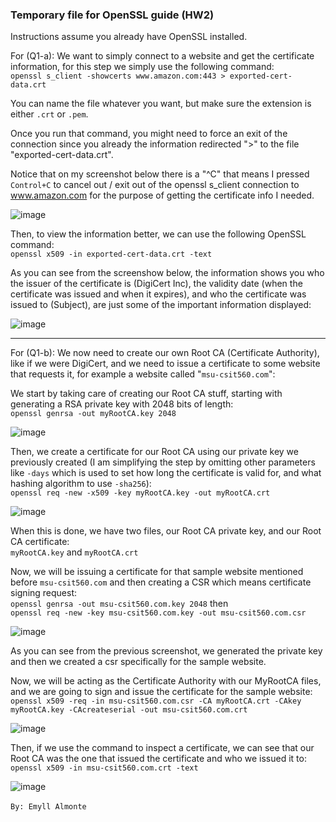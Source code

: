 ### Temporary file for OpenSSL guide (HW2)

Instructions assume you already have OpenSSL installed.

For (Q1-a):
We want to simply connect to a website and get the certificate information, for this step we simply use the following command:<br>
`openssl s_client -showcerts www.amazon.com:443 > exported-cert-data.crt`

You can name the file whatever you want, but make sure the extension is either `.crt` or `.pem`.

Once you run that command, you might need to force an exit of the connection since you already the information redirected ">" to the file "exported-cert-data.crt".

Notice that on my screenshot below there is a "^C" that means I pressed `Control+C` to cancel out / exit out of the openssl s_client connection to www.amazon.com for the purpose of getting the certificate info I needed.

![image](https://github.com/ealmonte32/ealmonte32.github.io/assets/24350198/f1f01e9d-1e91-471b-8310-ad29125b093f)

Then, to view the information better, we can use the following OpenSSL command:<br>
`openssl x509 -in exported-cert-data.crt -text`

As you can see from the screenshow below, the information shows you who the issuer of the certificate is (DigiCert Inc), the validity date (when the certificate was issued and when it expires), and who the certificate was issued to (Subject), are just some of the important information displayed:

![image](https://github.com/ealmonte32/ealmonte32.github.io/assets/24350198/48e2bfef-ce60-4af6-8c27-ecbf20f5baa9)

---

For (Q1-b):
We now need to create our own Root CA (Certificate Authority), like if we were DigiCert, and we need to issue a certificate to some website that requests it, for example a website called "`msu-csit560.com`":

We start by taking care of creating our Root CA stuff, starting with generating a RSA private key with 2048 bits of length:<br>
`openssl genrsa -out myRootCA.key 2048`

![image](https://github.com/ealmonte32/ealmonte32.github.io/assets/24350198/8927eba7-d710-4dd8-ab88-3fcd81aa4cc1)

Then, we create a certificate for our Root CA using our private key we previously created (I am simplifying the step by omitting other parameters like `-days` which is used to set how long the certificate is valid for, and what hashing algorithm to use `-sha256`):<br>
`openssl req -new -x509 -key myRootCA.key -out myRootCA.crt`

![image](https://github.com/ealmonte32/ealmonte32.github.io/assets/24350198/54fb946c-4bbf-4a34-9827-893ad8d0d5bb)

When this is done, we have two files, our Root CA private key, and our Root CA certificate:<br>
`myRootCA.key` and `myRootCA.crt`

Now, we will be issuing a certificate for that sample website mentioned before `msu-csit560.com` and then creating a CSR which means certificate signing request:<br>
`openssl genrsa -out msu-csit560.com.key 2048`
then<br>
`openssl req -new -key msu-csit560.com.key -out msu-csit560.com.csr`

![image](https://github.com/ealmonte32/ealmonte32.github.io/assets/24350198/dfe34d43-6994-4361-96b8-5b625da7aadb)

As you can see from the previous screenshot, we generated the private key and then we created a csr specifically for the sample website.

Now, we will be acting as the Certificate Authority with our MyRootCA files, and we are going to sign and issue the certificate for the sample website:<br>
`openssl x509 -req -in msu-csit560.com.csr -CA myRootCA.crt -CAkey myRootCA.key -CAcreateserial -out msu-csit560.com.crt`

![image](https://github.com/ealmonte32/ealmonte32.github.io/assets/24350198/480c1f89-8197-43b1-94d6-8f0d27976e62)

Then, if we use the command to inspect a certificate, we can see that our Root CA was the one that issued the certificate and who we issued it to:<br>
`openssl x509 -in msu-csit560.com.crt -text`

![image](https://github.com/ealmonte32/ealmonte32.github.io/assets/24350198/ee3bfc78-2def-4ec2-a8ff-f86181b694ad)
<br>
<br>
`By: Emyll Almonte`
